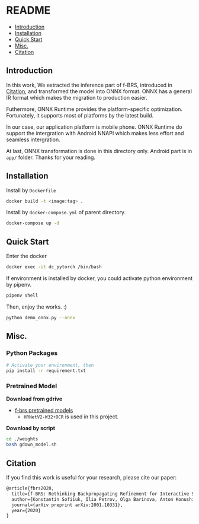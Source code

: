 # README

* [Introduction](#introduction)
* [Installation](#installation)
* [Quick Start](#quick-start)
* [Misc.](#misc)
* [Citation](#citation)

## Introduction

In this work, We extracted the inference part of f-BRS, introduced in [Citation](#citation), and transformed the model into ONNX format. ONNX has a general IR format which makes the migration to production easier.

Futhermore, ONNX Runtime provides the platform-specific optimization. Fortunately, it supports most of platforms by the latest build.

In our case, our application platform is mobile phone. ONNX Runtime do support the intergration with Android NNAPI which makes less effort and seamless intergration.

At last, ONNX transformation is done in this directory only. Android part is in `app/` folder. Thanks for your reading.

## Installation

Install by `Dockerfile`

```bash
docker build -t <image:tag> .
```

Install by `docker-compose.yml` of parent directory.

```bash
docker-compose up -d
```

## Quick Start

Enter the docker

```bash
docker exec -it dc_pytorch /bin/bash
```

If environment is installed by docker, you could activate python environment by pipenv.

```bash
pipenv shell
```

Then, enjoy the works. :)

```bash
python demo_onnx.py --onnx
```

## Misc.

### Python Packages

```bash
# Activate your environment, then
pip install -r requirement.txt
```

### Pretrained Model

**Download from gdrive**

* [f-brs pretrained models](https://github.com/saic-vul/fbrs_interactive_segmentation#pretrained-models)
  * `HRNetV2-W32+OCR` is used in this project.

**Download by script**

```bash
cd ./weights
bash gdown_model.sh
```

## Citation

If you find this work is useful for your research, please cite our paper:

```txt
@article{fbrs2020,
  title={f-BRS: Rethinking Backpropagating Refinement for Interactive Segmentation},
  author={Konstantin Sofiiuk, Ilia Petrov, Olga Barinova, Anton Konushin},
  journal={arXiv preprint arXiv:2001.10331},
  year={2020}
}
```
